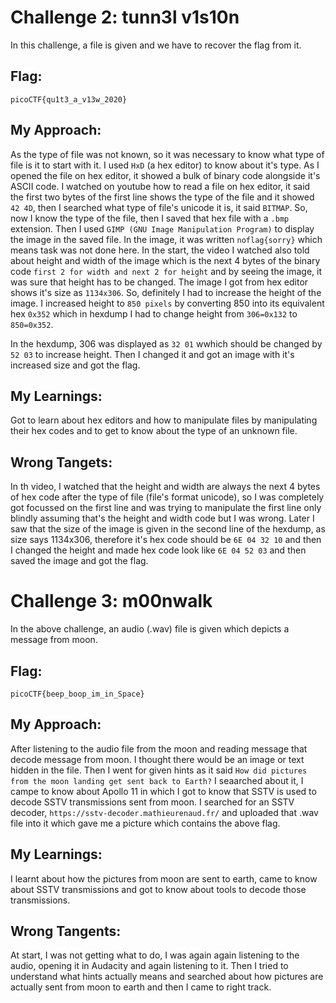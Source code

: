 # Challenge 2: tunn3l v1s10n
In this challenge, a file is given and we have to recover the flag from it.

## Flag:
```
picoCTF{qu1t3_a_v13w_2020}
```

## My Approach:
As the type of file was not known, so it was necessary to know what type of file is it to start with it. I used ```HxD``` (a hex editor) to know about it's type. As I opened the file on hex editor, it showed a bulk of binary code alongside it's ASCII code. I watched on youtube how to read a file on hex editor, it said the first two bytes of the first line shows the type of the file and it showed ```42 4D```, then I searched what type of file's unicode it is, it said ```BITMAP```. So, now I know the type of the file, then I saved that hex file with a ```.bmp``` extension. Then I used ```GIMP (GNU Image Manipulation Program)``` to display the image in the saved file. In the image, it was written ```noflag{sorry}``` which means task was not done here. In the start, the video I watched also told about height and width of the image which is the next 4 bytes of the binary code ```first 2 for width and next 2 for height``` and by seeing the image, it was sure that height has to be changed. The image I got from hex editor shows it's size as ```1134x306```. So, definitely I had to increase the height of the image. I increased height to ```850 pixels``` by converting 850 into its equivalent hex ```0x352``` which in hexdump I had to change height from ```306=0x132``` to ```850=0x352```.

In the hexdump, 306 was displayed as ```32 01``` wwhich should be changed by ```52 03``` to increase height. Then I changed it and got an image with it's increased size and got the flag.

## My Learnings:
Got to learn about hex editors and how to manipulate files by manipulating their hex codes and to get to know about the type of an unknown file.

## Wrong Tangets:
In th video, I watched that the height and width are always the next 4 bytes of hex code after the type of file (file's format unicode), so  I was completely got focussed on the first line and was trying to manipulate the first line only blindly assuming that's the height and width code but I was wrong. Later I saw that the size of the image is given in the second line of the hexdump, as size says 1134x306, therefore it's hex code should be ```6E 04 32 10``` and then I changed the height and made hex code look like ```6E 04 52 03``` and then saved the image and got the flag.

# Challenge 3: m00nwalk
In the above challenge, an audio (.wav) file is given which depicts a message from moon. 

## Flag:
```
picoCTF{beep_boop_im_in_Space}
```

## My Approach:
After listening to the audio file from the moon and reading message that decode message from moon. I thought there would be an image or text hidden in the file. Then I went for given hints as it said ```How did pictures from the moon landing get sent back to Earth?``` I seaarched about it, I campe to know about Apollo 11 in which I got to know that SSTV is used to decode SSTV transmissions sent from moon. I searched for an SSTV decoder, ```https://sstv-decoder.mathieurenaud.fr/``` and uploaded that .wav file into it which gave me a picture which contains the above flag.

## My Learnings:
I learnt about how the pictures from moon are sent to earth, came to know about SSTV transmissions and got to know about tools to decode those transmissions.

## Wrong Tangents:
At start, I was not getting what to do, I was again again listening to the audio, opening it in Audacity and again listening to it. Then I tried to understand what hints actually means and searched about how pictures are actually sent from moon to earth and then I came to right track.
